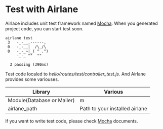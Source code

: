 # Test with Airlane

Airlace includes unit test framework named [Mocha](https://mochajs.org). When you generated project code, you can start test soon.

```
airlane test
 3   -_-__,------,
 0   -_-__|  /\_/\ 
 0   -_-_~|_( ^ .^) 
     -_-_ ""  "" 

  3 passing (390ms)
```

Test code localed to *hello/routes/test/controller_test.js*. And Airlane provides some variouses.

|Library|Various|
|-------|-------|
|Module(Database or Mailer)|m|
|airlane_path|Path to your installed airlane|

If you want to write test code, please check [Mocha](https://mochajs.org) documents.


